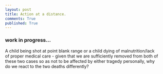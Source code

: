 ```yaml
---
layout: post
title: Action at a distance.
comments: True
published: True
---
```


### work in progress...
A child being shot at point blank range or a child dying of malnutrition/lack 
of proper medical care - given that we are sufficiently removed from both of 
these two cases so as not to be affected by either tragedy personally, why do we 
react to the two deaths differently?